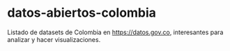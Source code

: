 # datos-abiertos-colombia
Listado de datasets de Colombia en https://datos.gov.co, interesantes para analizar y hacer visualizaciones.

